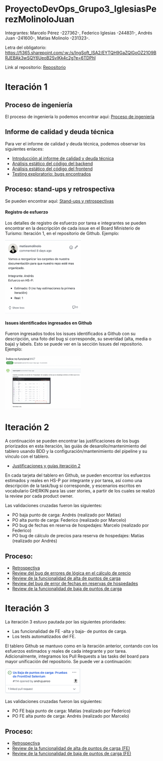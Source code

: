 # ProyectoDevOps_Grupo3_IglesiasPerezMolinoloJuan

Integrantes: Marcelo Pérez -227362-, Federico Iglesias -244831-, Andrés Juan -241600-, Matías Molinolo -231323-.

Letra del obligatorio: https://fi365.sharepoint.com/:w:/s/IngSoft_ISA2/EYTQH9GaZQlGoOZ21O9BRJEBAk3wSQY6UeoB2SvIKk4c2g?e=6TDPhl

Link al repositorio: [Repositorio](https://github.com/figlesias221/ProyectoDevOps_Grupo3_IglesiasPerezMolinoloJuan)

# Iteración 1

## Proceso de ingeniería

El proceso de ingeniería lo podemos encontrar aquí: [Proceso de ingeniería](./Documentos/ProcesoIngenieria.md)

## Informe de calidad y deuda técnica

Para ver el informe de calidad y deuda técnica, podemos observar los siguientes enlaces:
- [Introducción al informe de calidad y deuda técnica](./Documentos/IntroduccionInformeCalidad.md)
- [Análisis estático del código del backend](./Documentos/AnalisisEstaticoCodigoBackEnd.md)
- [Análisis estático del código del frontend](./Documentos/AnalisisEstaticoCodigoFrontEnd.md)
- [Testing exploratorio: bugs encontrados](./Documentos/TestingExploratorio.md)

## Proceso: stand-ups y retrospectiva

Se pueden encontrar aquí: [Stand-ups y retrospectivas](./Documentos/Retrospectiva1.md)

#### Registro de esfuerzo

Los detalles de registro de esfuerzo por tarea e integrantes se pueden encontrar en la descripción de cada issue en el Board Ministerio de Turismo: Iteración 1, en el repositorio de Github. Ejemplo:

<img src="./Imagenes/registroEsfuerzo.png" alt="img" style="width:250px;"/>

#### Issues identificados ingresados en Github

Fueron ingresados todos los issues identificados a Github con su descripción, una foto del bug si corresponde, su severidad (alta, media o baja) y labels. Esto se puede ver en la sección Issues del repositorio. Ejemplo:


<img src="./Imagenes/bugsEnGithub.png" alt="img" style="width:250px;"/>

# Iteración 2

A continuación se pueden encontrar las justificaciones de los bugs priorizados en esta iteración, las guiás de desarollo/mantenimiento del tablero usando BDD y la configuración/mantenimiento del pipeline y su vínculo con el tablero.
- [Justificaciones y guías iteración 2](./Documentos/Iteracion2.md)

En cada tarjeta del tablero en Github, se pueden encontrar los esfuerzos estimados y reales en HS-P por integrante y por tarea, así como una descripción de la task/bug si corresponde, y escenarios escritos en vocabulario GHERKIN para las user stories, a partir de los cuales se realizó la review por cada product owner.

Las validaciones cruzadas fueron las siguientes:
- PO baja punto de carga: Andrés (realizado por Matías)
- PO alta punto de carga: Federico (realizado por Marcelo)
- PO bug de fechas en reserva de hospedajes: Marcelo (realizado por Federico)
- PO bug de cálculo de precios para reserva de hospedajes: Matías (realizado por Andrés)

## Proceso: 

- [Retrospectiva](./Documentos/Retrospectiva2.md)
- [Review del bug de errores de lógica en el cálculo de precio](https://vimeo.com/712639179)
- [Review de la funcionalidad de alta de puntos de carga](https://vimeo.com/712193656)
- [Review del bug de error de fechas en reservas de hospedades](https://vimeo.com/712194551)
- [Review de la funcionalidad de baja de puntos de carga](https://vimeo.com/712637922)

# Iteración 3

La iteración 3 estuvo pautada por las siguientes prioridades:
- Las funcionalidad de FE -alta y baja- de puntos de carga.
- Los tests automatizados del FE.

El tablero Github se mantuvo como en la iteración anterior, contando con los esfuerzos estimados y reales de cada integrante y por tarea. Adicionalmente, integramos los Pull Requests a las tasks del board para mayor unificación del repositorio. Se puede ver a continuación:

<img src="./Imagenes/linkedPR.png" alt="img" style="width:250px;"/>

Las validaciones cruzadas fueron las siguientes:
- PO FE baja punto de carga: Matías (realizado por Federico)
- PO FE alta punto de carga: Andrés (realizado por Marcelo)

## Proceso: 
- [Retrospectiva](./Documentos/Retrospectiva3.md)
- [Review de la funcionalidad de alta de puntos de carga (FE)](https://vimeo.com/716536102)
- [Review de la funcionalidad de baja de puntos de carga (FE)](https://vimeo.com/716556292)
